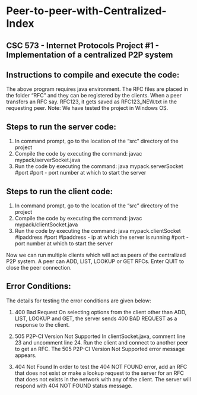 # Peer-to-peer-with-Centralized-Index
CSC 573 - Internet Protocols
Project #1 - Implementation of a centralized P2P system
-------------------------------------------------------

Instructions to compile and execute the code:
---------------------------------------------
The above program requires java environment. The RFC files are placed in the folder “RFC” and they can be registered by the clients. 
When a peer transfers an RFC say. RFC123, it gets saved as RFC123_NEW.txt in the requesting peer.
Note: We have tested the project in Windows OS.

Steps to run the server code:
-----------------------------
1. In command prompt, go to the location of the “src” directory of the project
2. Compile the code by executing the command: javac mypack/serverSocket.java
3. Run the code by executing the command: java mypack.serverSocket #port
   #port - port number at which to start the server

Steps to run the client code:
-----------------------------
1. In command prompt, go to the location of the “src” directory of the project
2. Compile the code by executing the command: javac mypack/clientSocket.java
3. Run the code by executing the command: java mypack.clientSocket #ipaddress #port
   #ipaddress - ip at which the server is running
   #port - port number at which to start the server

Now we can run multiple clients which will act as peers of the centralized P2P system. A peer can ADD, LIST, LOOKUP or GET RFCs. 
Enter QUIT to close the peer connection.

Error Conditions:
---------------------
The details for testing the error conditions are given below:

1. 400 Bad Request
On selecting options from the client other than ADD, LIST, LOOKUP and GET, the server sends 400 BAD REQUEST as a response to the client.

2. 505 P2P-CI Version Not Supported
In clientSocket.java, comment line 23 and uncomment line 24. Run the client and connect to another peer to get an RFC. The 505 P2P-CI 
Version Not Supported error message appears.

3. 404 Not Found
In order to test the 404 NOT FOUND error, add an RFC that does not exist or make a lookup request to the server for an RFC that does not 
exists in the network with any of the client. The server will respond with 404 NOT FOUND status message.

